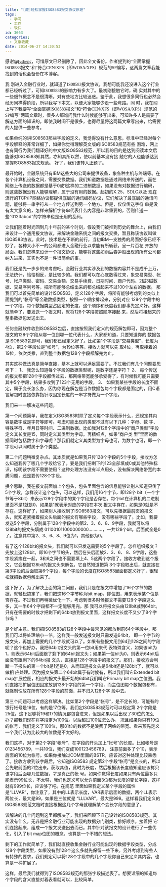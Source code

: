 ```yaml
---
title: "[藏]轻松掌握ISO8583报文协议原理"
tags:
  - 学习
  - 工作
  - 软件
id: 3663
categories:
  - 文章收藏
date: 2014-06-27 14:30:53
---
```


<div id="article_content" class="article_content">

感谢@<span style="font-size: 14px;"><span id="text2969839" class="javascript">[<span style="font-family: Verdana;">lysheng</span>](http://blog.csdn.net/lysheng/archive/2005/03/03/309914.aspx)<span style="font-family: Verdana;">，</span><span style="font-family: Verdana;">可惜原文已经删除了，因此全文备份。作者提到的<span style="font-size: 14px;"><span id="text2969839" class="javascript"><span style="font-family: Verdana;">“全面掌握ISO8583报文”和“符合CEN/XFS（即WOSA/XFS）规范的SP编写</span></span></span>，这两篇文章我能找到的话也会备份在本博客。</span></span></span>

<span style="font-size: 14px;"><span id="text2969839" class="javascript"><span style="font-family: Verdana;">我 刚进入金融行业时，就知道了IS08583报文协议，我想可能我还没进入这个行业都已经听过了，可知ISO8583的影响力有多大了。最初刚接触它时，确 实对其中的一些细节概念不是很清晰，对有些地方比较迷惑。鉴于此，我想很多同行也必然会经历同样得阶段，所以我写下本文，以便大家能够少走一些弯路。同 时，我在网上</span><span style="font-family: Verdana;">写下我要写“全面掌握ISO8583报文”和“符合CEN/XFS（即WOSA/XFS）规范的SP编写”两篇文章时，很多人都询问我什么时候能够写出来，可知许多人是需要了解这方面的知识的，即使我时间不是很多，也得尽量将这两篇文章写出来，给需要的人提供一些参考。</span></span></span>

如果单纯的讲IS08583那些字段的定义，我觉得没有什么意思，标准中已经对每个字段解释的非常详细了，如果你觉得理解英文版的ISO8583规范有些 困难，网上也有同行为我们翻译好的中文版ISO8583规范，所以我的目的是达到阅读本文后能够对ISO8583知其然，亦知其所以然，使以前基本没有接 触它的人也能够达到掌握ISO8583报文规范。<span style="font-size: 14px;">
<span style="font-family: Verdana;">好了，我们该转入正题了。</span></span>

最开始时，金融系统只有IBM这些大的公司来提供设备，象各种主机与终端等。在各个计算机设备之间，需要交换数据。我们知道数据是通过网络来传送的，而在 网络上传送的数据都是基于0或1这样的二进制数据，如果没有对数据进行编码，则这些数据没有人能够理解，属于没有用的数据。起初的X.25、SDLC以及 现在流行的TCP/IP网络协议都提供底层的通讯编码协议，它们解决了最底层的通讯问题，能够将一串字符从一个地方传送到另一个地方。但是，仅仅传送字符 串是没有太大意义的，怎样来解析字符串代表什么内容是非常重要的，否则传送一些“0123abcd”的字符串也是无用的乱码。

让我们随着时光回到几十年前的某个时刻，假设我们被推到历史的舞台上，由我们来设计一个通用报文协议，来解决金融系统之间的报文交换，暂且称该协议叫做 ISO8583协议。此时，技术是在不断的前行，当初IBM一支独秀的局面好像已经不妙了，各种大小不一的公司都进入金融行业以求能有所斩获，呈一片百花 齐放的局面。我们怎样来设计一个报文协议，能够将这些如雨后春笋般出现的所有公司都纳入进来，其实也不是一件很简单的事。

我们还是先一步步的来考虑吧。金融行业其实涉及到的数据内容并不是成千上万，无法统计，恰恰相反，是比较少的。我们都可以在心底数得过来，象交易类型、帐 号、帐户类型、密码、交易金额、交易手续费、日期时间、商户代码、2磁3磁数据、交易序列号等，把所有能够总结出来的都总结起来不过100个左右的数据。 那我们可以首先简单的设计ISO8583，定义128个字段，将所有能够考虑到的类似上面提到的“帐号”等金融数据类型，按照一个顺序排起来，分别对应 128个字段中的一个字段。每个数据类型占固定的长度，这个顺序和长度我们都事先定义好。这样就简单了，要发送一个报文时，就将128个字段按照顺序接起 来，然后将接起来的整串数据包发送出去。

任何金融软件收到ISO8583包后，直接按照我们定义的规范解包即可，因为整个报文的128个字段从哪一位到哪一位代表什么，大家都知道，只要知道你的 数据包是ISO8583包即可，我们都已经定义好了。比如第1个字段是“交易类型”，长度为4位，第2个字段位是“帐号”，为19位等等。接收方就可以先 取4位，再取接着的19位，依次类推，直到整个数据包128个字段都解完为止。

其实这种做法真是简单直接，基本上就可以满足需要了。不过我们有几个问题要思考下：
1、 我怎么知道每个字段的数据类型呢，是数字还是字符？
2、 每个传送的报文都把128个字段都传过去，那网络带宽能够承受得了，有时候我可能只需要其中5个字段，结果多收到了123个无用的字段。
3、 如果我某些字段的长度不固定，属于变长怎么办，因为你现在解包是当作数据包每个字段都是固定的，用C语言解包时直接依靠指针取固定长度的一串字符做为一个字段。

我们来一一解决这些问题。

第一个问题简单，我在定义ISO8583时除了定义每个字段表示什么，还规定其内容是数字或是字符等即可。考虑可能出现的类型不过有以下几种：字母、数 字、特殊字符、年月日等时间、二进制数据。比如我对128个字段中的“商户类型”字段定义其长度是15，同时定义其类型为字母。再精细点，如果“商户类 型”里面的数据同时包括数字和字母呢？那我们就定义其类型为字母也可，为数字也可，即一个字段可以同时属于多个类型。

第二个问题稍微复杂点。其本质就是如果我只传128个字段的5个字段，接收方怎么知道我传了哪几个字段给它了。要是我们把剩下的123全部填成0或其他特殊标识，标明该字段不需要使用？这种处理方法没有半点用处，没有解决网络带宽的本质问题，还是要传128个字段。

换个思路，我在报文前面加上个包头，包头里面包含的信息能够让别人知道只传了5个字段。怎样设计这个包头，可以这样，我们用16个字节，即128个 bit（一个字节等于8bit）来表示128个字段中的某个字段是否存在。每个bit在计算机的二进制里面不是1就是0，如果是1就表示对应的字段在本次 报文中存在，如果是0就是不存在。这样好了，如果别人接收到了ISO8583报文，可以先根据最前面的报文头，就知道紧接着报文头后面的报文有哪些字段， 没有哪些字段了。比如，我要发送5个字段，分别属于128个字段中的第2、3、6、8、9字段，我就可以将128bit的报文头填成 011001011000000000………..，一共128个bit，后面就全是0了。注意其中第2、3、6、8、9位为1，其他都为0。

有了这个128bit的报文头，我们就可以只发送需要的5个字段了。怎样组织报文？先放上这128bit，即16个字节的头，然后在头后面放2、3、6、 8、9字段，这些字段紧挨在一起，3和6之间也不需要填上4、5这两个字段了。接收方收到这个报文，它会根据128bit的报文头来解包，它自然知道把第 3个字段取出后，就直接在第3字段的后面取第6个字段，每个字段的长度在ISO8583里面都定义好了，很轻松就把数据包解出来了。

这下好了，为了解决上面的第二问题，我们只是在报文中增加了16个字节的数据，就轻松搞定了，我们把这16个字节称为bit map，即位图，用来表示某个位是否存在。不过我们再稍微优化一下，考虑到很多时候报文不需要128个字段这么多，其一半64个字段都不一定能够用完。那 我可以将报文头由128bit减到64bit，只有在需要的时候才把剩下的64bit放到报文里面，这样报文长度不又少了8个字节吗？

是个好主意。我们把ISO8583的128个字段中最常见的都放到前64个字段中，那我们可以将处理缩小一倍。这样我一般发送报文时只需发送64bit， 即一个字节的报文头，再加上需要的几个字段就可以了。如果有些报文用到64到128之间的字段呢？这个也好办，我把64bit报文头的第一位bit用来代 表特殊含义，如果该bit为1，则表示64bit后面跟了剩下的64bit报文头；如果第一位bit为0，则表示64bit后面没有跟剩下的64bit报 文头，直接是128个字段中的报文了。那们，接收方会判断一下报头的第一个bit是1还是0，从而知道报文头是64bit还是128bit了，就可以做相 应处理。因为报文头第二个64bit属于有时候有，所以我们叫它Extended bit map扩展位图，相应的报文头最开始的64bit我们叫它Primary bit map主位图。我们直接把扩展位图固定放到128个字段的第一个字段，而主位图每个数据包都有，就强制性放在所有128个字段的前面，并不归入128个字 段中去。

第三个问题可以考虑这样解决。比如第2个字段是“帐号”，是不定长的，可能有的银行帐号是19位，有的是17位等。我们定ISO8583规范时可以规定第 2个字段是25位，这下足够将19和17的情况都包含进来，但是如果以后出现了30位的怎么办？那我们现在将字段定为100位。以后超过100位怎么办， 况且如果你只有19位的帐号，我们定义了100位，那81位的数据不是浪费了网络的带宽。看来预先定义一个我们认为比较大的位数是不太好的。

我们这样，对于第2个字段“帐号”，在字段的开头加上“帐号”的长度。比如帐号是0123456789，一共10位，我们变成100123456789， 注意前面多了个10，表示后面的10位为帐号。如果你接触过COM里面的BSTR，应该对这种处理比较熟悉了。接收方收到该字段后，它知道ISO8583 规定第2个字段“帐号”是变长的，所以会先取前面的2位出来，获取其值，此时为长度，然后根据该长度值知道应该拷贝该字段后面哪几位数据，才是真正的帐 号。如果你觉得长度如果只有两位最多只能表示99位长，不太够，我们也定义可以允许前面3位都为长度的变长字段，这样就有999位长，应该够了吧。在规范 里面如果我定义某个字段的属性是“LLVAR”，你注意了，其中的LL表示长度，VAR表示后面的数据，两个LL表示两位长，最大是99，如果是三位就是 “LLLVAR”，最大是999。这样看我们定义的ISO8583规范文档时直接根据这几个字母就理解某个变长字段的意思了。

该解决的几个问题到这里都解决了，我们来回顾下自己设计的ISO8583规范。其实没有什么，无非是把金融行业可能出现的数据分门别类，排好顺序，接着把 它们连接起来，组成一个报文发送出去而已。其中针对该报文的设计进行了一些优化，引入了bit map位图的概念，也算是一个不错的想法。

剩下的工作就简单了，我们就直接收集金融行业可能出现的数据字段类型，分成128个字段类型，如果没有到128个这么多就先保留一些下来，另外考虑到有些人有特殊的要求，我们规定可以将128个字段中的几个字段你自己来定义其内容，也算是一种扩展了。

这样，最后我们就得到了ISO8583规范的那张字段描述表了。想要详细的知道每个字段的含义直接对着表看就可以，比较简单。

</div>